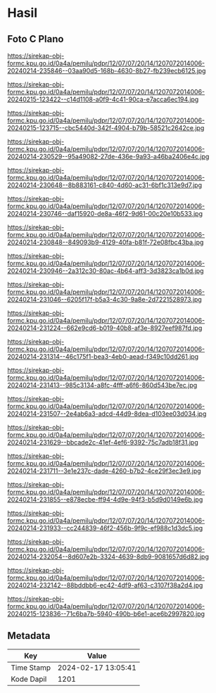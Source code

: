 # Hasil

## Foto C Plano

https://sirekap-obj-formc.kpu.go.id/0a4a/pemilu/pdpr/12/07/07/20/14/1207072014006-20240214-235846--03aa90d5-168b-4630-8b27-fb239ecb6125.jpg

https://sirekap-obj-formc.kpu.go.id/0a4a/pemilu/pdpr/12/07/07/20/14/1207072014006-20240215-123422--c14d1108-a0f9-4c41-90ca-e7acca6ec194.jpg

https://sirekap-obj-formc.kpu.go.id/0a4a/pemilu/pdpr/12/07/07/20/14/1207072014006-20240215-123715--cbc5440d-342f-4904-b79b-58521c2642ce.jpg

https://sirekap-obj-formc.kpu.go.id/0a4a/pemilu/pdpr/12/07/07/20/14/1207072014006-20240214-230529--95a49082-27de-436e-9a93-a46ba2406e4c.jpg

https://sirekap-obj-formc.kpu.go.id/0a4a/pemilu/pdpr/12/07/07/20/14/1207072014006-20240214-230648--8b883161-c840-4d60-ac31-6bf1c313e9d7.jpg

https://sirekap-obj-formc.kpu.go.id/0a4a/pemilu/pdpr/12/07/07/20/14/1207072014006-20240214-230746--daf15920-de8a-46f2-9d61-00c20e10b533.jpg

https://sirekap-obj-formc.kpu.go.id/0a4a/pemilu/pdpr/12/07/07/20/14/1207072014006-20240214-230848--849093b9-4129-40fa-b81f-72e08fbc43ba.jpg

https://sirekap-obj-formc.kpu.go.id/0a4a/pemilu/pdpr/12/07/07/20/14/1207072014006-20240214-230946--2a312c30-80ac-4b64-aff3-3d3823ca1b0d.jpg

https://sirekap-obj-formc.kpu.go.id/0a4a/pemilu/pdpr/12/07/07/20/14/1207072014006-20240214-231046--6205f17f-b5a3-4c30-9a8e-2d7221528973.jpg

https://sirekap-obj-formc.kpu.go.id/0a4a/pemilu/pdpr/12/07/07/20/14/1207072014006-20240214-231224--662e9cd6-b019-40b8-af3e-8927eef987fd.jpg

https://sirekap-obj-formc.kpu.go.id/0a4a/pemilu/pdpr/12/07/07/20/14/1207072014006-20240214-231314--46c175f1-bea3-4eb0-aead-f349c10dd261.jpg

https://sirekap-obj-formc.kpu.go.id/0a4a/pemilu/pdpr/12/07/07/20/14/1207072014006-20240214-231413--985c3134-a8fc-4fff-a6f6-860d543be7ec.jpg

https://sirekap-obj-formc.kpu.go.id/0a4a/pemilu/pdpr/12/07/07/20/14/1207072014006-20240214-231507--2e4ab6a3-adcd-44d9-8dea-d103ee03d034.jpg

https://sirekap-obj-formc.kpu.go.id/0a4a/pemilu/pdpr/12/07/07/20/14/1207072014006-20240214-231629--bbcade2c-41ef-4ef6-9392-75c7adb18f31.jpg

https://sirekap-obj-formc.kpu.go.id/0a4a/pemilu/pdpr/12/07/07/20/14/1207072014006-20240214-231711--3e1e237c-dade-4260-b7b2-4ce29f3ec3e9.jpg

https://sirekap-obj-formc.kpu.go.id/0a4a/pemilu/pdpr/12/07/07/20/14/1207072014006-20240214-231855--e878ecbe-ff94-4d9e-94f3-b5d9d0149e6b.jpg

https://sirekap-obj-formc.kpu.go.id/0a4a/pemilu/pdpr/12/07/07/20/14/1207072014006-20240214-231933--cc244839-46f2-456b-9f9c-ef988c1d3dc5.jpg

https://sirekap-obj-formc.kpu.go.id/0a4a/pemilu/pdpr/12/07/07/20/14/1207072014006-20240214-232054--8d607e2b-3324-4639-8db9-9081657d6d82.jpg

https://sirekap-obj-formc.kpu.go.id/0a4a/pemilu/pdpr/12/07/07/20/14/1207072014006-20240214-232142--88bddbb6-ec42-4df9-af63-c3107f38a2d4.jpg

https://sirekap-obj-formc.kpu.go.id/0a4a/pemilu/pdpr/12/07/07/20/14/1207072014006-20240215-123836--71c6ba7b-5940-490b-b6e1-ace6b2997820.jpg


## Metadata

| Key        | Value               |
| ---------- | ------------------- |
| Time Stamp | 2024-02-17 13:05:41 |
| Kode Dapil | 1201                |



